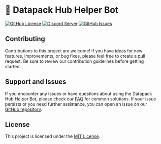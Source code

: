 <!-- # Datapack Helper
repo for the datapack helper discord bot :)
readme placholder -->

# 🤖 Datapack Hub Helper Bot

[![GitHub License](https://img.shields.io/badge/License-MIT-blue.svg)](LICENSE.md)
[![Discord Server](https://img.shields.io/discord/935560260725379143?color=7289DA&label=Discord&logo=discord)](https://discord.datapackhub.net/)
[![GitHub Issues](https://img.shields.io/github/issues/Datapack-Hub/bot)](https://github.com/Datapack-Hub/bot/issues)

## Contributing

Contributions to this project are welcome! If you have ideas for new features, improvements, or bug fixes, please feel free to create a pull request. Be sure to review our contribution guidelines before getting started.

## Support and Issues

If you encounter any issues or have questions about using the Datapack Hub Helper Bot, please check our [FAQ](https://discord.datapackhub.net/faq) for common solutions. If your issue persists or you need further assistance, you can open an issue on our [GitHub repository](https://github.com/Datapack-Hub/bot/issues).

## License

This project is licensed under the [MIT License](LICENSE.md).

